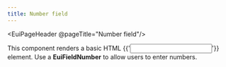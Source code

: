 ```yaml
---
title: Number field
---
```


<EuiPageHeader @pageTitle="Number field"/>

<EuiText>
  <p>
    This component renders a basic HTML <EuiCode @language="html">{{'<input type="number">'}}</EuiCode> element.
    Use a <strong>EuiFieldNumber</strong> to allow users to enter numbers.
  </p>
</EuiText>
